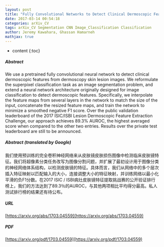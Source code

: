 ```yaml
---
layout: post
title: "Fully Convolutional Networks to Detect Clinical Dermoscopic Features"
date: 2017-03-14 00:54:18
categories: arXiv_CV
tags: arXiv_CV Segmentation CNN Image_Classification Classification
author: Jeremy Kawahara, Ghassan Hamarneh
mathjax: true
---
```


* content
{:toc}

##### Abstract
We use a pretrained fully convolutional neural network to detect clinical dermoscopic features from dermoscopy skin lesion images. We reformulate the superpixel classification task as an image segmentation problem, and extend a neural network architecture originally designed for image classification to detect dermoscopic features. Specifically, we interpolate the feature maps from several layers in the network to match the size of the input, concatenate the resized feature maps, and train the network to minimize a smoothed negative F1 score. Over the public validation leaderboard of the 2017 ISIC/ISBI Lesion Dermoscopic Feature Extraction Challenge, our approach achieves 89.3% AUROC, the highest averaged score when compared to the other two entries. Results over the private test leaderboard are still to be announced.

##### Abstract (translated by Google)
我们使用预训练的完全卷积神经网络来从皮肤镜皮肤损伤图像中检测临床皮肤镜特征。我们将超像素分类任务改写为图像分割问题，并扩展了最初设计用于图像分类的神经网络体系结构，以检测皮肤镜的特征。具体而言，我们从网络中的多个层次插入特征映射以匹配输入的大小，连接调整大小的特征映射，并训练网络以最小化平滑的负F1分数。在2017 ISIC / ISBI病灶皮肤镜特征提取挑战赛的公开验证排行榜上，我们的方法达到了89.3％的AUROC，与其他两项相比平均得分最高。私人测试排行榜的结果还有待公布。

##### URL
[https://arxiv.org/abs/1703.04559](https://arxiv.org/abs/1703.04559)

##### PDF
[https://arxiv.org/pdf/1703.04559](https://arxiv.org/pdf/1703.04559)

